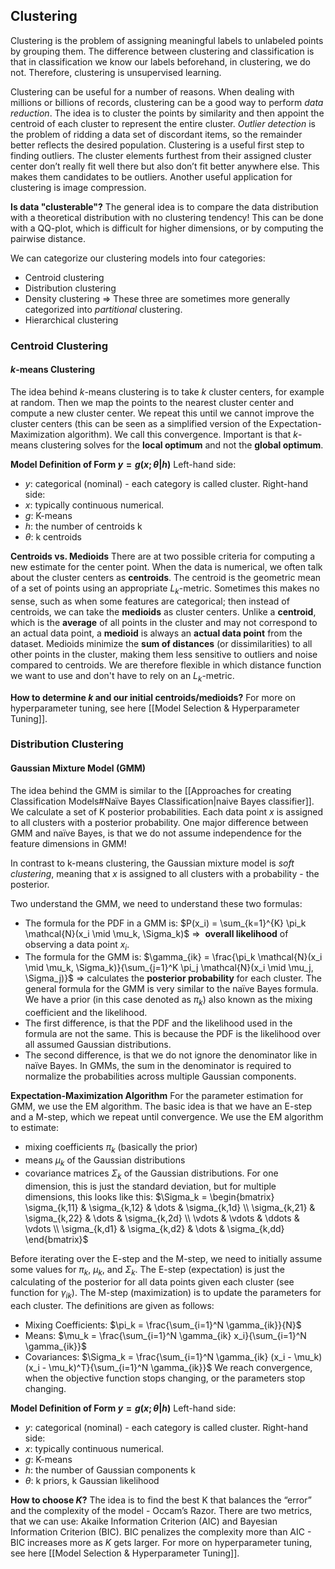 ## Clustering
Clustering is the problem of assigning meaningful labels to unlabeled points by grouping them. The difference between clustering and classification is that in classification we know our labels beforehand, in clustering, we do not. Therefore, clustering is unsupervised learning.

Clustering can be useful for a number of reasons. When dealing with millions or billions of records, clustering can be a good way to perform *data reduction*. The idea is to cluster the points by similarity and then appoint the centroid of each cluster to represent the entire cluster. *Outlier detection* is the problem of ridding a data set of discordant items, so the remainder better reflects the desired population. Clustering is a useful first step to finding outliers. The cluster elements furthest from their assigned cluster center don’t really fit well there but also don’t fit better anywhere else. This makes them candidates to be outliers. Another useful application for clustering is image compression. 

**Is data "clusterable"?**
The general idea is to compare the data distribution with a theoretical distribution with no clustering tendency! This can be done with a QQ-plot, which is difficult for higher dimensions, or by computing the pairwise distance.

We can categorize our clustering models into four categories:
- Centroid clustering 
- Distribution clustering
- Density clustering 
	=> These three are sometimes more generally categorized into *partitional* clustering.
- Hierarchical clustering
### Centroid Clustering
#### $k$-means Clustering
The idea behind $k$-means clustering is to take $k$ cluster centers, for example at random. Then we map the points to the nearest cluster center and compute a new cluster center. We repeat this until we cannot improve the cluster centers (this can be seen as a simplified version of the Expectation-Maximization algorithm). We call this convergence. Important is that $k$-means clustering solves for the **local optimum** and not the **global optimum**. 

**Model Definition of Form $y = g(x;θ | h)$**
Left-hand side:
- $y$: categorical (nominal) - each category is called cluster.
Right-hand side:
- $x$: typically continuous numerical.
- $g$: K-means
- $h$: the number of centroids k
- $θ$: k centroids

**Centroids vs. Medioids**
There are at two possible criteria for computing a new estimate for the center point. When the data is numerical, we often talk about the cluster centers as **centroids**. The centroid is the geometric mean of a set of points using an appropriate $L_k$-metric. Sometimes this makes no sense, such as when some features are categorical; then instead of centroids, we can take the **medioids** as cluster centers. Unlike a **centroid**, which is the **average** of all points in the cluster and may not correspond to an actual data point, a **medioid** is always an **actual data point** from the dataset. Medioids minimize the **sum of distances** (or dissimilarities) to all other points in the cluster, making them less sensitive to outliers and noise compared to centroids. We are therefore flexible in which distance function we want to use and don't have to rely on an $L_k$-metric.

**How to determine $k$ and our initial centroids/medioids?**
For more on hyperparameter tuning, see here [[Model Selection & Hyperparameter Tuning]].
### Distribution Clustering
#### Gaussian Mixture Model (GMM)
The idea behind the GMM is similar to the [[Approaches for creating Classification Models#Naïve Bayes Classification|naive Bayes classifier]]. We calculate a set of K posterior probabilities. Each data point $x$ is assigned to all clusters with a posterior probability. One major difference between GMM and naïve Bayes, is that we do not assume independence for the feature dimensions in GMM! 

In contrast to k-means clustering, the Gaussian mixture model is *soft clustering*, meaning that $x$ is assigned to all clusters with a probability - the posterior. 

Two understand the GMM, we need to understand these two formulas:
- The formula for the PDF in a GMM is: $P(x_i) = \sum_{k=1}^{K} \pi_k \mathcal{N}(x_i \mid \mu_k, \Sigma_k)$ =>  **overall likelihood** of observing a data point $x_i$.
- The formula for the GMM is: $\gamma_{ik} = \frac{\pi_k \mathcal{N}(x_i \mid \mu_k, \Sigma_k)}{\sum_{j=1}^K \pi_j \mathcal{N}(x_i \mid \mu_j, \Sigma_j)}$ => calculates the **posterior probability** for each cluster.
The general formula for the GMM is very similar to the naïve Bayes formula. We have a prior (in this case denoted as $\pi_k$) also known as the mixing coefficient and the likelihood. 
- The first difference, is that the PDF and the likelihood used in the formula are not the same. This is because the PDF is the likelihood over all assumed Gaussian distributions. 
- The second difference, is that we do not ignore the denominator like in naïve Bayes. In GMMs, the sum in the denominator is required to normalize the probabilities across multiple Gaussian components. 

**Expectation-Maximization Algorithm**
For the parameter estimation for GMM, we use the EM algorithm. The basic idea is that we have an E-step and a M-step, which we repeat until convergence. We use the EM algorithm to estimate: 
- mixing coefficients $\pi_k$ (basically the prior)
- means $\mu_k$ of the Gaussian distributions 
- covariance matrices $\Sigma_k$ of the Gaussian distributions. For one dimension, this is just the standard deviation, but for multiple dimensions, this looks like this: $\Sigma_k = \begin{bmatrix} \sigma_{k,11} & \sigma_{k,12} & \dots & \sigma_{k,1d} \\ \sigma_{k,21} & \sigma_{k,22} & \dots & \sigma_{k,2d} \\ \vdots & \vdots & \ddots & \vdots \\ \sigma_{k,d1} & \sigma_{k,d2} & \dots & \sigma_{k,dd} \end{bmatrix}$

Before iterating over the E-step and the M-step, we need to initially assume some values for $\pi_k$, $\mu_k$, and $\Sigma_k$. The E-step (expectation) is just the calculating of the posterior for all data points given each cluster (see function for $\gamma_{ik}$). The M-step (maximization) is to update the parameters for each cluster. The definitions are given as follows: 
- Mixing Coefficients: $\pi_k = \frac{\sum_{i=1}^N \gamma_{ik}}{N}$
- Means: $\mu_k = \frac{\sum_{i=1}^N \gamma_{ik} x_i}{\sum_{i=1}^N \gamma_{ik}}$
- Covariances: $\Sigma_k = \frac{\sum_{i=1}^N \gamma_{ik} (x_i - \mu_k)(x_i - \mu_k)^T}{\sum_{i=1}^N \gamma_{ik}}$
We reach convergence, when the objective function stops changing, or the parameters stop changing. 

**Model Definition of Form $y = g(x;θ | h)$**
Left-hand side:
- $y$: categorical (nominal) - each category is called cluster.
Right-hand side:
- $x$: typically continuous numerical.
- $g$: K-means
- $h$: the number of Gaussian components k
- $θ$: k priors, k Gaussian likelihood

**How to choose $K$?**
The idea is to find the best K that balances the “error” and the complexity of the model - Occam’s Razor. There are two metrics, that we can use: Akaike Information Criterion (AIC) and Bayesian Information Criterion (BIC). BIC penalizes the complexity more than AIC - BIC increases more as $K$ gets larger. For more on hyperparameter tuning, see here [[Model Selection & Hyperparameter Tuning]].

